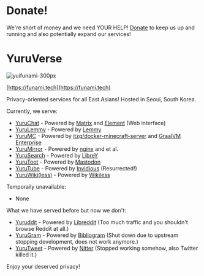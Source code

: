 # Donate!
We're short of money and we need YOUR HELP! [Donate](https://github.com/sponsors/NoaHimesaka1873) to keep us up and running and also potentially expand our services!

# YuruVerse

![yuifunami-300px](https://user-images.githubusercontent.com/39993457/180473804-c72b7be4-142a-41b0-a6a7-907688e31381.png)

[https://funami.tech](https://funami.tech)

Privacy-oriented services for all East Asians! Hosted in Seoul, South Korea.

Currently, we serve:
 - [YuruChat](https://chat.funami.tech) - Powered by [Matrix](https://matrix.org) and [Element](https://element.io) (Web interface)
 - [YuruLemmy](https://lemmy.funami.tech) - Powered by [Lemmy](https://join-lemmy.org)
 - [YuruMC](https://mc.funami.tech) - Powered by [itzg/docker-minecraft-server](https://github.com/itzg/docker-minecraft-server) and [GraalVM Enterprise](https://www.oracle.com/kr/java/graalvm/)
 - [YuruMirror](https://mirror.funami.tech) - Powered by [nginx](https://nginx.org) and et al.
 - [YuruSearch](https://search.funami.tech) - Powered by [LibreY](https://github.com/funamitech/search)
 - [YuruToot](https://toot.funami.tech) - Powered by [Mastodon](https://github.com/funamitech/mastodon)
 - [YuruTube](https://yt.funami.tech) - Powered by [Invidious](https://invidious.io/) (Resurrected!)
 - [YuruWiki(less)](https://wikiless.funami.tech) - Powered by [Wikiless](https://codeberg.org/orenom/wikiless)

Temporaily unavailable:
 - None

What we have served before but now we don't:
 - [Yuruddit](https://rd.funami.tech) - Powered by [Libreddit](https://github.com/spikecodes/libreddit) (Too much traffic and you shouldn't browse Reddit at all.)
 - [YuruGram](https://ig.funami.tech) - Powered by [Bibliogram](https://sr.ht/~cadence/bibliogram/) (Shut down due to upstream stopping development, does not work anymore.)
 - [YuruTweet](https://twt.funami.tech) - Powered by [Nitter](https://github.com/zedeus/nitter) (Stopped working somehow, also Twitter killed it.)

Enjoy your deserved privacy!
